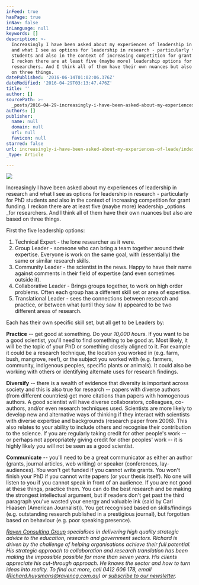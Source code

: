 ```yaml
---
inFeed: true
hasPage: true
inNav: false
inLanguage: null
keywords: []
description: >-
  Increasingly I have been asked about my experiences of leadership in research
  and what I see as options for leadership in research - particularly for PhD
  students and also in the context of increasing competition for grant funding.
  I reckon there are at least five (maybe more) leadership options for
  researchers. And I think all of them have their own nuances but also are based
  on three things.
datePublished: '2016-06-14T01:02:06.376Z'
dateModified: '2016-04-29T03:13:47.476Z'
title: ''
author: []
sourcePath: >-
  _posts/2016-04-29-increasingly-i-have-been-asked-about-my-experiences-of-leade.md
authors: []
publisher:
  name: null
  domain: null
  url: null
  favicon: null
starred: false
url: increasingly-i-have-been-asked-about-my-experiences-of-leade/index.html
_type: Article

---
```

![](https://the-grid-user-content.s3-us-west-2.amazonaws.com/e3df33b9-7850-405e-b183-3dc3a700926c.jpg)

Increasingly I have been asked about my experiences of leadership in research and what I see as options for leadership in research - particularly for PhD students and also in the context of increasing competition for grant funding. I reckon there are at least five (maybe more) leadership _options _for researchers. And I think all of them have their own nuances but also are based on three things.

First the five leadership options:

1. Technical Expert - the lone researcher as it were.
2. Group Leader - someone who can bring a team together around their expertise. Everyone is work on the same goal, with (essentially) the same or similar research skills.
3. Community Leader - the scientist in the news. Happy to have their name against comments in their field of expertise (and even sometimes outside it).
4. Collaborative Leader - Brings groups together, to work on high order problems. Often each group has a different skill set or area of expertise.
5. Translational Leader - sees the connections between research and practice, or between what (until they saw it) appeared to be two different areas of research.

Each has their own specific skill set, but all get to be Leaders by:

**Practice** -- get good at something. Do your _10,000 hours_. If you want to be a good scientist, you'll need to find something to be good at. Most likely, it will be the topic of your PhD or something closely aligned to it. For example it could be a research technique, the location you worked in (e.g. farm, bush, mangrove, reef), or the subject you worked with (e.g. farmers, community, indigenous peoples, specific plants or animals). It could also be working with others or identifying alternate uses for research findings.

**Diversify** -- there is a wealth of evidence that diversity is important across society and this is also true for research -- papers with diverse authors (from different countries) get more citations than papers with homogenous authors. A good scientist will have diverse collaborators, colleagues, co-authors, and/or even research techniques used. Scientists are more likely to develop new and alternative ways of thinking if they interact with scientists with diverse expertise and backgrounds (research paper from 2006). This also relates to your ability to include others and recognise their contribution to the science. If you are regularly taking credit for other people's work -- or perhaps not appropriately giving credit for other peoples' work -- it is highly likely you will not be seen as a good scientist.

**Communicate** -- you'll need to be a great communicator as either an author (grants, journal articles, web writing) or speaker (conferences, lay-audiences). You won't get funded if you cannot write grants. You won't finish your PhD if you cannot write papers (or your thesis itself). No one will listen to you if you cannot speak in front of an audience. If you are not good at these things, practice them. You can do the best research and be making the strongest intellectual argument, but if readers don't get past the third paragraph you've wasted your energy and valuable ink (said by Carl Hiaasen (American Journalist)). You get recognised based on skills/findings (e.g. outstanding research published in a prestigious journal), but forgotten based on behaviour (e.g. poor speaking presence).

_[Raven Consulting Group][0] specialises in delivering high quality strategic advice to the education, research and government sectors. Richard is driven by the challenge of helping organisations achieve their full potential. His strategic approach to collaboration and research translation has been making the impossible possible for more than seven years. His clients appreciate his cut-through approach. He knows the sector and how to turn ideas into reality. To find out more, call 0412 606 178, email ([Richard.huysmans@ravencg.com.au][1]) or [subscribe to our newsletter][2]._

[0]: http://www.ravencg.com.au/
[1]: mailto:Richard.huysmans@ravencg.com.au
[2]: http://vbic.us7.list-manage1.com/subscribe?u=2cc4239758d763b87b7070e86&id=5606321d11